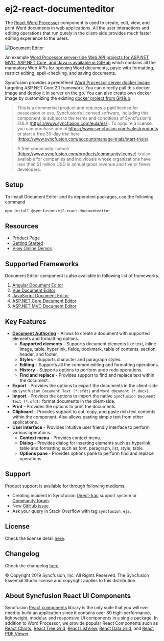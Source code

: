 # ej2-react-documenteditor

The [React Word Processor](https://www.syncfusion.com/react-ui-components/react-word-processor?utm_source=npm&utm_medium=listing&utm_campaign=react-word-processor-npm) component is used to create, edit, view, and print Word documents in web applications. All the user interactions and editing operations that run purely in the client-side provides much faster editing experience to the users.

![Document Editor](https://ej2.syncfusion.com/products/images/documenteditor/readme.gif)

An example [Word Processor server-side Web API projects for ASP.NET MVC, ASP.NET Core, and Java is available in GitHub](https://github.com/SyncfusionExamples/EJ2-DocumentEditor-WebServices?utm_source=npm&utm_medium=listing&utm_campaign=react-word-processor-npm) which contains all the mandatory Web APIs for opening Word documents, paste with formatting, restrict editing, spell-checking, and saving documents.

Syncfusion provides a predefined [Word Processor server docker image](https://hub.docker.com/r/syncfusion/word-processor-server?utm_source=npm&utm_medium=listing&utm_campaign=react-word-processor-npm) targeting ASP.NET Core 2.1 framework. You can directly pull this docker image and deploy it in server on the go. You can also create own docker image by customizing the existing [docker project from GitHub](https://github.com/SyncfusionExamples/Word-Processor-Server-Docker?utm_source=npm&utm_medium=listing&utm_campaign=react-word-processor-npm).

> This is a commercial product and requires a paid license for possession or use. Syncfusion’s licensed software, including this component, is subject to the terms and conditions of Syncfusion's EULA (https://www.syncfusion.com/eula/es/). To acquire a license, you can purchase one at https://www.syncfusion.com/sales/products or start a free 30-day trial here (https://www.syncfusion.com/account/manage-trials/start-trials).

> A free community license (https://www.syncfusion.com/products/communitylicense) is also available for companies and individuals whose organizations have less than $1 million USD in annual gross revenue and five or fewer developers.


## Setup

To install Document Editor and its dependent packages, use the following command

```sh
npm install @syncfusion/ej2-react-documenteditor
```

## Resources

* [Product Page](https://www.syncfusion.com/react-ui-components/react-word-processor?utm_source=npm&utm_medium=listing&utm_campaign=react-word-processor-npm)
* [Getting Started](https://ej2.syncfusion.com/react/documentation/document-editor/getting-started/?utm_source=npm&utm_medium=listing&utm_campaign=react-word-processor-npm)
* [View Online Demos](https://ej2.syncfusion.com/react/demos/?utm_source=npm&utm_medium=listing&utm_campaign=react-word-processor-npm/#/material/document-editor/default/)

## Supported Frameworks

Document Editor component is also available in following list of frameworks.

1. [Angular Document Editor](https://www.syncfusion.com/angular-ui-components/angular-word-processor?utm_source=npm&utm_medium=listing&utm_campaign=react-word-processor-npm)
2. [Vue Document Editor](https://www.syncfusion.com/vue-ui-components/vue-word-processor?utm_source=npm&utm_medium=listing&utm_campaign=react-word-processor-npm)
3. [JavaScript Document Editor](https://www.syncfusion.com/javascript-ui-controls/js-word-processor?utm_source=npm&utm_medium=listing&utm_campaign=react-word-processor-npm)
4. [ASP.NET Core Document Editor](https://www.syncfusion.com/aspnet-core-ui-controls/word-processor?utm_source=npm&utm_medium=listing&utm_campaign=react-word-processor-npm)
5. [ASP.NET MVC Document Editor](https://www.syncfusion.com/aspnet-mvc-ui-controls/word-processor?utm_source=npm&utm_medium=listing&utm_campaign=react-word-processor-npm)

## Key Features

* [**Document Authoring**](https://ej2.syncfusion.com/react/demos/document-editor/default/index.html?utm_source=npm&utm_medium=listing&utm_campaign=react-word-processor-npm#fabric) -  Allows to create a document with supported elements and formatting options.
  * **Supported elements** - Supports document elements like text, inline image, table, hyperlink, fields, bookmark, table of contents, section, header, and footer.
  * **Styles** - Supports character and paragraph styles.
  * **Editing** - Supports all the common editing and formatting operations.
  * **History** - Supports options to perform undo redo operations.
  * **Find and replace** - Provides support to find and replace text within the document.
* **Export** - Provides the options to export the documents in the client-side as `Syncfusion Document Text (*.sfdt)` and `Word document (*.docx)`.
* **Import** - Provides the options to import the native `Syncfusion Document Text (*.sfdt)` format documents in the client-side.
* **Print** - Provides the options to print the documents.
* **Clipboard** - Provides support to cut, copy, and paste rich text contents within the component. Also allows pasting simple text from other applications.
* **User interface** - Provides intuitive user friendly interface to perform various operations.
  * **Context menu** - Provides context menu.
  * **Dialog** - Provides dialog for inserting elements such as hyperlink, table and formatting such as font, paragraph, list, style, table.
  * **Options pane** - Provides options pane to perform find and replace operations.

## Support

Product support is available for through following mediums.

* Creating incident in Syncfusion [Direct-trac](https://www.syncfusion.com/support/directtrac/incidents?utm_source=npm&utm_medium=listing&utm_campaign=react-word-processor-npm) support system or [Community forum](https://www.syncfusion.com/forums/react-js2?utm_source=npm&utm_medium=listing&utm_campaign=react-word-processor-npm).
* New [GitHub issue](https://github.com/syncfusion/ej2-react-ui-components/issues/new?utm_source=npm&utm_medium=listing&utm_campaign=react-word-processor-npm).
* Ask your query in Stack Overflow with tag `syncfusion`, `ej2`.

## License

Check the license detail [here](https://github.com/syncfusion/ej2-react-ui-components/blob/master/license?utm_source=npm&utm_medium=listing&utm_campaign=react-word-processor-npm).

## Changelog

Check the changelog [here](https://github.com/syncfusion/ej2-react-ui-components/blob/master/components/documenteditor/CHANGELOG.md?utm_source=npm&utm_medium=listing&utm_campaign=react-word-processor-npm)

© Copyright 2019 Syncfusion, Inc. All Rights Reserved. The Syncfusion Essential Studio license and copyright applies to this distribution.

## About Syncfusion React UI Components
Syncfusion [React components](https://www.syncfusion.com/react-ui-components/react-word-processor?utm_source=npm&utm_medium=listing&utm_campaign=react-word-processor-npm) library is the only suite that you will ever need to build an application since it contains over 80 high-performance, lightweight, modular, and responsive UI components in a single package. In addition to Word Processor, we provide popular React Components such as [React Charts](https://www.syncfusion.com/react-components/react-charts?utm_source=npm&utm_medium=listing&utm_campaign=react-word-processor-npm), [React Tree Grid](https://www.syncfusion.com/react-components/react-tree-grid?utm_source=npm&utm_medium=listing&utm_campaign=react-word-processor-npm), [React ListView](https://www.syncfusion.com/react-components/react-listview?utm_source=npm&utm_medium=listing&utm_campaign=react-word-processor-npm), [React Data Grid](https://www.syncfusion.com/react-components/react-data-grid?utm_source=npm&utm_medium=listing&utm_campaign=react-word-processor-npm), and [React PDF Viewer](https://www.syncfusion.com/react-components/react-pdf-viewer?utm_source=npm&utm_medium=listing&utm_campaign=react-word-processor-npm).
